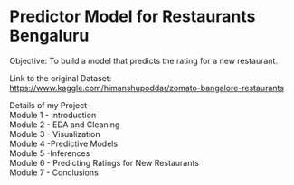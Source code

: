# Predictor Model for Restaurants Bengaluru

Objective: To build a model that predicts the rating for a new restaurant.

Link to the original Dataset: https://www.kaggle.com/himanshupoddar/zomato-bangalore-restaurants

Details of my Project-                                                                                                                                   
Module 1 - Introduction                                                                                                                                  
Module 2 - EDA and Cleaning                                                                                                                              
Module 3 - Visualization                                                                                                                                 
Module 4 -Predictive Models                                                                                                                              
Module 5 -Inferences                                                                                                                                                                                     
Module 6 - Predicting Ratings for New Restaurants                                                                                                        
Module 7 - Conclusions                                                                                                          
